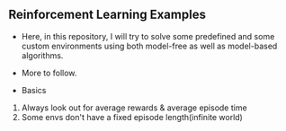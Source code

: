 ## Reinforcement Learning Examples

* Here, in this repository, I will try to solve some predefined and some custom environments using both model-free as well as model-based algorithms.

* More to follow.

* Basics
1) Always look out for average rewards & average episode time
2) Some envs don't have a fixed episode length(infinite world)